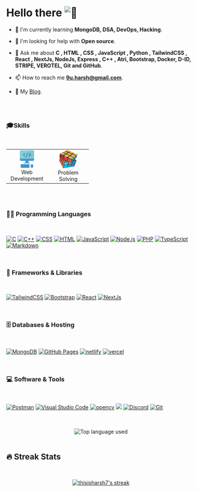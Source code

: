 <h1>Hello there <img src="https://c.tenor.com/SNL9_xhZl9oAAAAi/waving-hand-joypixels.gif" width="40" height="40" alt="👋" /></h1>

- 🌱 I'm currently learning **MongoDB, DSA, DevOps, Hacking**.

- 🤝 I'm looking for help with **Open source**.

- 💬 Ask me about **C , HTML , CSS , JavaScript , Python , TailwindCSS , React , NextJs, NodeJs, Express , C++ , Atri, Bootstrap, Docker, D-ID, STRIPE, VEROTEL, Git and GitHub**.

- 📫 How to reach me **9u.harsh@gmail.com**.

- 📝 My [Blog](https://dev.to/thisisharsh7/before-you-start-coding--357b "My First Dev Blog").

<br/>
<br/>
<!-- Some badges are from https://github.com/Ileriayo/markdown-badges -->

### 🎓Skills

<br/>
<table>
<tr>
<td align="center" width="96">
    <a href="#macropower-tech">
    <img src="./img/harsh-web.png" width="48" height="47" alt="" />
    </a>
    <br>Web Development
</td>
<td align="center" width="96">
    <a href="#thisisharsh7">
    <img src="./img/harsh-code.png" width="48" height="48" alt="" />
    </a>
    <br>Problem Solving
</td>
</tr>
</table>

<br/>
<br/>

### 👨‍💻 Programming Languages

<br/>
<p >
    <a href="https://github.com/search?q=user%3Athisisharsh7+language%3Ac"><img alt="C" src="https://custom-icon-badges.demolab.com/badge/C-03599C.svg?style=for-the-badge&logo=c-in-hexagon&logoColor=white"></a>
    <a href="https://github.com/search?q=user%3Athisisharsh7+language%3Acpp"><img alt="C++" src="https://custom-icon-badges.demolab.com/badge/C++-9C033A.svg?style=for-the-badge&logo=cpp2&logoColor=white"></a>
    <a href="https://github.com/search?q=user%3Athisisharsh7+language%3Acss"><img alt="CSS" src="https://img.shields.io/badge/CSS-1572B6.svg?style=for-the-badge&logo=css3&logoColor=white"></a>
    <a href="https://github.com/search?q=user%3Athisisharsh7+language%3Ahtml"><img alt="HTML" src="https://img.shields.io/badge/HTML-E34F26.svg?style=for-the-badge&logo=html5&logoColor=white"></a>
    <a href="https://github.com/search?q=user%3Athisisharsh7+language%3Ajavascript"><img alt="JavaScript" src="https://img.shields.io/badge/JavaScript-F7DF1E.svg?style=for-the-badge&logo=javascript&logoColor=black"></a>
    <a href="https://github.com/search?q=user%3Athisisharsh7+language%3Ajavascript"><img alt="Node.js" src="https://img.shields.io/badge/Node.js-43853D.svg?style=for-the-badge&logo=node.js&logoColor=white"></a>
    <a href="https://github.com/search?q=user%3Athisisharsh7+language%3Aphp"><img alt="PHP" src="https://img.shields.io/badge/PHP-777BB4.svg?style=for-the-badge&logo=php&logoColor=white"></a>
    <a href="https://github.com/search?q=user%3Athisisharsh7+language%3AtypeScript"><img alt="TypeScript" src="https://img.shields.io/badge/TypeScript-007ACC.svg?style=for-the-badge&logo=typescript&logoColor=white"></a>
    <a href="https://github.com/search?q=user%3Athisisharsh7+language%3Amarkdown"><img alt="Markdown" src="https://img.shields.io/badge/Markdown-000000.svg?style=for-the-badge&logo=markdown&logoColor=white"></a>
</p>

<br/>

### 🧰 Frameworks & Libraries

<br/>
<p>
   <a href="https://github.com/search?q=user%3Athisisharsh7+language%3Atailwindcss"><img alt="TailwindCSS" src="https://img.shields.io/badge/tailwindcss-%2338B2AC.svg?style=for-the-badge&logo=tailwind-css&logoColor=white"></a>
   <a href="https://github.com/search?q=user%3Athisisharsh7+language%3Abootstrap"><img alt="Bootstrap" src="https://img.shields.io/badge/Bootstrap-7952B3.svg?style=for-the-badge&logo=bootstrap&logoColor=white"></a>
    <a href="https://github.com/search?q=user%3Athisisharsh7+language%3Areact"><img alt="React" src="https://img.shields.io/badge/React-20232a.svg?style=for-the-badge&logo=react&logoColor=%2361DAFB"></a>
        <a href="https://github.com/search?q=user%3Athisisharsh7+language%3AnextJs"><img alt="NextJs" src="https://img.shields.io/badge/Next-black?style=for-the-badge&logo=next.js&logoColor=white" ></a>
</p>

<br/>

### 🗄️ Databases & Hosting

<br>
<p>
    <a href="#"><img alt="MongoDB" src ="https://img.shields.io/badge/MongoDB-4ea94b.svg?style=for-the-badge&logo=mongodb&logoColor=white"></a>
    <a href="#"><img alt="GitHub Pages" src="https://img.shields.io/badge/GitHub%20Pages-327FC7.svg?style=for-the-badge&logo=github&logoColor=white"></a>
    <a href="#"><img alt="netlify" src ="https://img.shields.io/badge/netlify-%23000000.svg?style=for-the-badge&logo=netlify&logoColor=#00C7B7"></a>
    <a href="#"><img alt="vercel" src ="https://img.shields.io/badge/vercel-%23000000.svg?style=for-the-badge&logo=vercel&logoColor=white"></a>

</p>

<br/>

### 💻 Software & Tools

<br>

<p>
    <a href="#"><img alt="Postman" src="https://img.shields.io/badge/Postman-FF6C37?style=for-the-badge&logo=postman&logoColor=white"></a>
    <a href="#"><img alt="Visual Studio Code" src="https://img.shields.io/badge/Visual%20Studio%20Code-0078d7.svg?style=for-the-badge&logo=visual-studio-code&logoColor=white"></a>
    <a href="#"><img alt="opencv" src="https://img.shields.io/badge/opencv-%23white.svg?style=for-the-badge&logo=opencv&logoColor=white" ></a>
    <a href="#"><img src="https://img.shields.io/badge/figma-%23F24E1E.svg?style=for-the-badge&logo=figma&logoColor=white" ></a>
    <a href="#"><img alt="Discord" src="https://img.shields.io/badge/-Discord-5865F2.svg?style=for-the-badge&logo=discord&logoColor=white"></a>
    <a href="#"><img alt="Git" src="https://img.shields.io/badge/Git-F05033.svg?style=for-the-badge&logo=git&logoColor=white"></a>
</p>
<br/>
<br/>

<div align="center">
  <img width="" src="https://github-readme-stats.vercel.app/api/top-langs/?username=thisisharsh7&layout=compact&hide_title=1&card_width=300" alt="Top language used" />
  </div>
<br>

## 🔥 Streak Stats

<br>
<!-- GitHub Readme Streak Stats - https://github.com/DenverCoder1/github-readme-streak-stats -->

<p align="center">
  <a href="https://github.com/DenverCoder1/github-readme-streak-stats">
    <img title="🔥 Get streak stats for your profile at git.io/streak-stats" alt="thisisharsh7's streak" src="https://streak-stats.demolab.com?user=thisisharsh7&theme=gruvbox_duo&border_radius=5.9)](https://git.io/streak-stats"/>
  </a>
</p>








































































































































































































